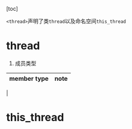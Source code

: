 [toc]

`<thread>`声明了类`thread`以及命名空间`this_thread`
# thread
1. 成员类型

| member type | note |
| - | - |
|

# this_thread